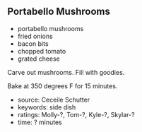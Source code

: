 Portabello Mushrooms
--------------------

- portabello mushrooms
- fried onions
- bacon bits
- chopped tomato
- grated cheese

Carve out mushrooms.  Fill with goodies.

Bake at 350 degrees F for 15 minutes.

- source: Ceceile Schutter
- keywords: side dish
- ratings: Molly-?, Tom-?, Kyle-?, Skylar-?
- time: ? minutes
